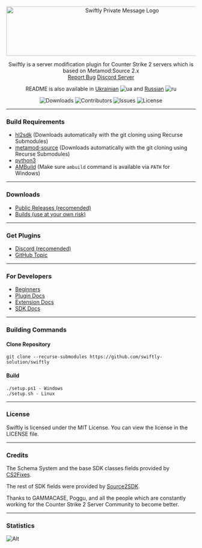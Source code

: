 <br/>
<p align="center">
    <img src="https://sttci.b-cdn.net/status.swiftlycs2.net/2105/logo.png" alt="Swiftly Private Message Logo" width="600" height="131">
  <p align="center">
    Swiftly is a server modification plugin for Counter Strike 2 servers which is based on Metamod:Source 2.x
    <br/>
    <a href="https://github.com/swiftly-solution/swiftly/issues">Report Bug</a>
    <a href="https://swiftlycs2.net/discord">Discord Server</a>
  </p>
</p>

<div align="center">

README is also available in [Ukrainian](https://github.com/swiftly-solution/swiftly/blob/master/README-UA.md) ![ua](https://raw.githubusercontent.com/stevenrskelton/flag-icon/master/png/16/country-4x3/ua.png) and [Russian](https://github.com/swiftly-solution/swiftly/blob/master/README-RU.md) ![ru](https://raw.githubusercontent.com/stevenrskelton/flag-icon/master/png/16/country-4x3/ru.png)

![Downloads](https://img.shields.io/github/downloads/swiftly-solution/swiftly/total) ![Contributors](https://img.shields.io/github/contributors/swiftly-solution/swiftly?color=dark-green) ![Issues](https://img.shields.io/github/issues/swiftly-solution/swiftly) ![License](https://img.shields.io/github/license/swiftly-solution/swiftly)

</div>

---

### Build Requirements

- [hl2sdk](https://github.com/alliedmodders/hl2sdk/tree/cs2) (Downloads automatically with the git cloning using Recurse Submodules)
- [metamod-source](https://github.com/alliedmodders/metamod-source) (Downloads automatically with the git cloning using Recurse Submodules)
- [python3](https://www.python.org/)
- [AMBuild](https://github.com/alliedmodders/ambuild) (Make sure `ambuild` command is available via `PATH` for Windows)

---

### Downloads

- [Public Releases (recomended)](https://github.com/swiftly-solution/swiftly/releases)
- [Builds (use at your own risk)](https://github.com/swiftly-solution/swiftly/actions)

---

### Get Plugins

- [Discord (recomended)](https://swiftlycs2.net/discord)
- [GitHub Topic](https://github.com/topics/swiftly-solution)

---

### For Developers

- [Beginners](https://swiftlycs2.net/for-beginners)
- [Plugin Docs](https://swiftlycs2.net/plugin-docs)
- [Extension Docs](https://swiftlycs2.net/ext-docs)
- [SDK Docs](https://swiftlycs2.net/sdk)

---

### Building Commands

#### Clone Repository

```
git clone --recurse-submodules https://github.com/swiftly-solution/swiftly
```

#### Build

```
./setup.ps1 - Windows
./setup.sh - Linux
```

---

### License

Swiftly is licensed under the MIT License. You can view the license in the LICENSE file.

---

### Credits

The Schema System and the base SDK classes fields provided by [CS2Fixes](https://github.com/Source2ZE/CS2Fixes).

The rest of SDK fields were provided by [Source2SDK](https://github.com/neverlosecc/source2sdk/tree/cs2/sdk).

Thanks to GAMMACASE, Poggu, and all the people which are constantly working for the Counter Strike 2 Server Community to become better.

---

### Statistics

![Alt](https://repobeats.axiom.co/api/embed/742f846684c4bb9f8314c0a43c2a6b314fc63b6b.svg "Repobeats analytics image")
